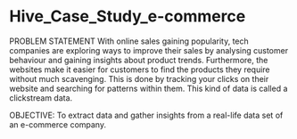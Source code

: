 # Hive_Case_Study_e-commerce
PROBLEM STATEMENT
With online sales gaining popularity, tech companies are exploring ways to improve their sales by analysing customer behaviour and gaining insights about product trends. Furthermore, the websites make it easier for customers to find the products they require without much scavenging. This is done by tracking your clicks on their website and searching for patterns within them. This kind of data is called a clickstream data. 

OBJECTIVE:
To extract data and gather insights from a real-life data set of an e-commerce company.
